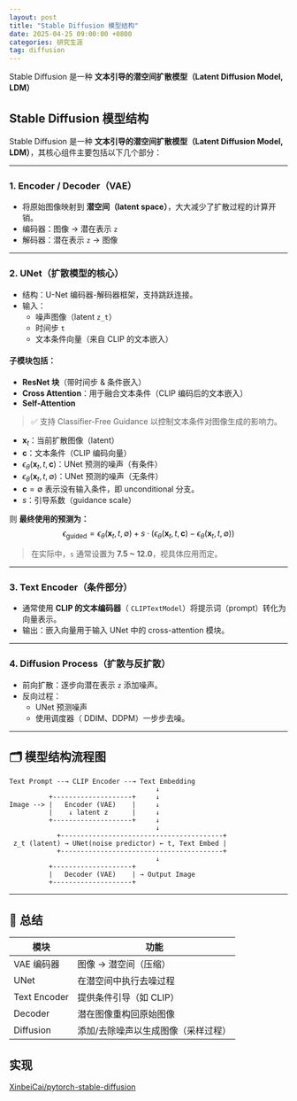 ```yaml
---
layout: post
title: "Stable Diffusion 模型结构"
date: 2025-04-25 09:00:00 +0800 
categories: 研究生涯
tag: diffusion
---
```




Stable Diffusion 是一种 **文本引导的潜空间扩散模型（Latent Diffusion Model, LDM）**

<!-- more -->

## Stable Diffusion 模型结构



Stable Diffusion 是一种 **文本引导的潜空间扩散模型（Latent Diffusion Model, LDM）**，其核心组件主要包括以下几个部分：

------

### 1. **Encoder / Decoder（VAE）**

- 将原始图像映射到 **潜空间（latent space）**，大大减少了扩散过程的计算开销。
- 编码器：图像 → 潜在表示 `z`
- 解码器：潜在表示 `z` → 图像

------

### 2. **UNet（扩散模型的核心）**

- 结构：U-Net 编码器-解码器框架，支持跳跃连接。
- 输入：
  - 噪声图像（latent `z_t`）
  - 时间步 `t`
  - 文本条件向量（来自 CLIP 的文本嵌入）

#### 子模块包括：

- **ResNet 块**（带时间步 & 条件嵌入）
- **Cross Attention**：用于融合文本条件（CLIP 编码后的文本嵌入）
- **Self-Attention**

> ✅ 支持 Classifier-Free Guidance 以控制文本条件对图像生成的影响力。

- $\mathbf{x}_t$：当前扩散图像（latent）
- $\mathbf{c}$：文本条件（CLIP 编码向量）
- $\epsilon_\theta(\mathbf{x}_t, t, \mathbf{c})$：UNet 预测的噪声（有条件）
- $\epsilon_\theta(\mathbf{x}_t, t, \emptyset)$：UNet 预测的噪声（无条件）
- $\mathbf{c} = \emptyset$ 表示没有输入条件，即 unconditional 分支。
- $s$：引导系数（guidance scale）

则 **最终使用的预测为：**
$$
\epsilon_{\text{guided}} = \epsilon_\theta(\mathbf{x}_t, t, \emptyset) + s \cdot \left( \epsilon_\theta(\mathbf{x}_t, t, \mathbf{c}) - \epsilon_\theta(\mathbf{x}_t, t, \emptyset) \right)
$$

> 在实际中，`s` 通常设置为 **7.5 ~ 12.0**，视具体应用而定。

------

### 3. **Text Encoder（条件部分）**

- 通常使用 **CLIP 的文本编码器**（ `CLIPTextModel`）将提示词（prompt）转化为向量表示。
- 输出：嵌入向量用于输入 UNet 中的 cross-attention 模块。

------

### 4. **Diffusion Process（扩散与反扩散）**

- 前向扩散：逐步向潜在表示 `z` 添加噪声。
- 反向过程：
  - UNet 预测噪声
  - 使用调度器（ DDIM、DDPM）一步步去噪。

------

## 🗂 模型结构流程图

```
Text Prompt --→ CLIP Encoder --→ Text Embedding
                                     ↓
          +--------------------+     ↓
Image --> |   Encoder (VAE)    |     ↓
          |    ↓ latent z      |     ↓
          +--------------------+     ↓
                                     ↓
            +-----------------------------------------+
 z_t (latent) → UNet(noise predictor) ← t, Text Embed |
            +-----------------------------------------+
                                     ↓
          +--------------------+
          |   Decoder (VAE)    | → Output Image
          +--------------------+
```

------

## 🧩 总结

| 模块         | 功能                                |
| ------------ | ----------------------------------- |
| VAE 编码器   | 图像 → 潜空间（压缩）               |
| UNet         | 在潜空间中执行去噪过程              |
| Text Encoder | 提供条件引导（如 CLIP）             |
| Decoder      | 潜在图像重构回原始图像              |
| Diffusion    | 添加/去除噪声以生成图像（采样过程） |



## 实现

[XinbeiCai/pytorch-stable-diffusion](https://github.com/XinbeiCai/pytorch-stable-diffusion)